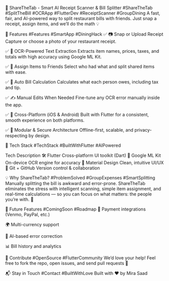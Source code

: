 
📸 ShareTheTab - Smart AI Receipt Scanner & Bill Splitter
#ShareTheTab #SplitTheBill #OCRApp #FlutterDev #ReceiptScanner #GroupDining
A fast, fair, and AI-powered way to split restaurant bills with friends.
Just snap a receipt, assign items, and we’ll do the math 💡

🚀 Features
#Features #SmartApp #DiningHack
✅ 📷 Snap or Upload Receipt
Capture or choose a photo of your restaurant receipt.

✅ 🤖 OCR-Powered Text Extraction
Extracts item names, prices, taxes, and totals with high accuracy using Google ML Kit.

✅ 👥 Assign Items to Friends
Select who had what and split shared items with ease.

✅ 🧮 Auto Bill Calculation
Calculates what each person owes, including tax and tip.

✅ ✍️ Manual Edits When Needed
Fine-tune any OCR error manually inside the app.

✅ 📱 Cross-Platform (iOS & Android)
Built with Flutter for a consistent, smooth experience on both platforms.

✅ 🧠 Modular & Secure Architecture
Offline-first, scalable, and privacy-respecting by design.

🧩 Tech Stack
#TechStack #BuiltWithFlutter #AIPowered

Tech	Description
🛠️ Flutter	Cross-platform UI toolkit (Dart)
🧠 Google ML Kit	On-device OCR engine for accuracy
🎨 Material Design	Clean, intuitive UI/UX
🔄 Git + GitHub	Version control & collaboration

💡 Why ShareTheTab?
#ProblemSolved #GroupExpenses #SmartSplitting
Manually splitting the bill is awkward and error-prone.
ShareTheTab eliminates the stress with intelligent scanning, simple item assignment, and real-time calculations — so you can focus on what matters: the people you’re with. 🥂

🌱 Future Features
#ComingSoon #Roadmap
💸 Payment integrations (Venmo, PayPal, etc.)

🌍 Multi-currency support

🧾 AI-based error correction

📊 Bill history and analytics

🤝 Contribute
#OpenSource #FlutterCommunity
We’d love your help!
Feel free to fork the repo, open issues, and send pull requests 🚀

📬 Stay in Touch
#Contact #BuiltWithLove
Built with ❤️ by Mira Saad
